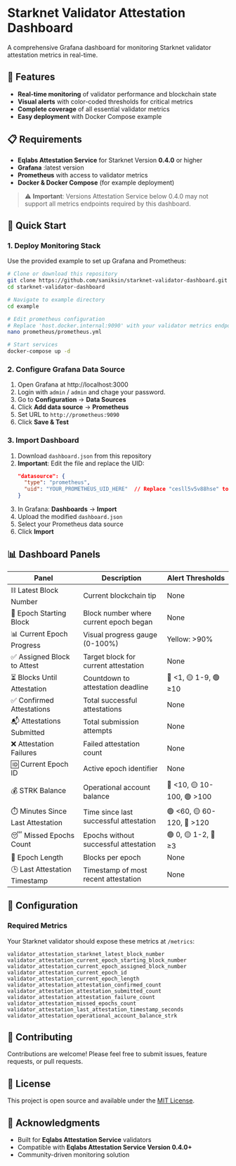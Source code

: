 # Starknet Validator Attestation Dashboard

A comprehensive Grafana dashboard for monitoring Starknet validator attestation metrics in real-time.

## 🎯 Features

- **Real-time monitoring** of validator performance and blockchain state
- **Visual alerts** with color-coded thresholds for critical metrics
- **Complete coverage** of all essential validator metrics
- **Easy deployment** with Docker Compose example

## 📋 Requirements

- **Eqlabs Attestation Service** for Starknet Version **0.4.0** or higher
- **Grafana** :latest version
- **Prometheus** with access to validator metrics
- **Docker & Docker Compose** (for example deployment)

> ⚠️ **Important**: Versions Attestation Service below 0.4.0 may not support all metrics endpoints required by this dashboard.

## 🚀 Quick Start

### 1. Deploy Monitoring Stack

Use the provided example to set up Grafana and Prometheus:

```bash
# Clone or download this repository
git clone https://github.com/saniksin/starknet-validator-dashboard.git
cd starknet-validator-dashboard

# Navigate to example directory
cd example

# Edit prometheus configuration
# Replace 'host.docker.internal:9090' with your validator metrics endpoint
nano prometheus/prometheus.yml

# Start services
docker-compose up -d
```

### 2. Configure Grafana Data Source

1. Open Grafana at http://localhost:3000
2. Login with `admin` / `admin` and chage your password.
3. Go to **Configuration** → **Data Sources**
4. Click **Add data source** → **Prometheus**
5. Set URL to `http://prometheus:9090`
6. Click **Save & Test**

### 3. Import Dashboard

1. Download `dashboard.json` from this repository
2. **Important**: Edit the file and replace the UID:
   ```json
   "datasource": {
     "type": "prometheus",
     "uid": "YOUR_PROMETHEUS_UID_HERE"  // Replace "cesll5v5v88hse" to your prometheus UID
   }
   ```
3. In Grafana: **Dashboards** → **Import**
4. Upload the modified `dashboard.json`
5. Select your Prometheus data source
6. Click **Import**

## 📊 Dashboard Panels

| Panel | Description | Alert Thresholds |
|-------|-------------|------------------|
| ⛓️ Latest Block Number | Current blockchain tip | None |
| 🔰 Epoch Starting Block | Block number where current epoch began | None |
| 📊 Current Epoch Progress | Visual progress gauge (0-100%) | Yellow: >90% |
| ✅ Assigned Block to Attest | Target block for current attestation | None |
| ⏳ Blocks Until Attestation | Countdown to attestation deadline | 🔴 <1, 🟡 1-9, 🟢 ≥10 |
| ✅ Confirmed Attestations | Total successful attestations | None |
| 📬 Attestations Submitted | Total submission attempts | None |
| ❌ Attestation Failures | Failed attestation count | None |
| 🆔 Current Epoch ID | Active epoch identifier | None |
| 💰 STRK Balance | Operational account balance | 🔴 <10, 🟡 10-100, 🟢 >100 |
| ⏱️ Minutes Since Last Attestation | Time since last successful attestation | 🟢 <60, 🟡 60-120, 🔴 >120 |
| 😴 Missed Epochs Count | Epochs without successful attestation | 🟢 0, 🟡 1-2, 🔴 ≥3 |
| 📏 Epoch Length | Blocks per epoch | None |
| 🕒 Last Attestation Timestamp | Timestamp of most recent attestation | None |

## 🔧 Configuration

### Required Metrics

Your Starknet validator should expose these metrics at `/metrics`:

```
validator_attestation_starknet_latest_block_number
validator_attestation_current_epoch_starting_block_number
validator_attestation_current_epoch_assigned_block_number
validator_attestation_current_epoch_id
validator_attestation_current_epoch_length
validator_attestation_attestation_confirmed_count
validator_attestation_attestation_submitted_count
validator_attestation_attestation_failure_count
validator_attestation_missed_epochs_count
validator_attestation_last_attestation_timestamp_seconds
validator_attestation_operational_account_balance_strk
```

## 🤝 Contributing

Contributions are welcome! Please feel free to submit issues, feature requests, or pull requests.

## 📄 License

This project is open source and available under the [MIT License](LICENSE).

## 🙏 Acknowledgments

- Built for **Eqlabs Attestation Service** validators
- Compatible with **Eqlabs Attestation Service Version 0.4.0+**
- Community-driven monitoring solution 
